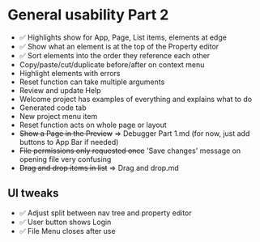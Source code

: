 General usability Part 2
========================

- ✅ Highlights show for App, Page, List items, elements at edge
- ✅ Show what an element is at the top of the Property editor
- ✅ Sort elements into the order they reference each other
- Copy/paste/cut/duplicate before/after on context menu
- Highlight elements with errors
- Reset function can take multiple arguments
- Review and update Help
- Welcome project has examples of everything and explains what to do
- Generated code tab
- New project menu item
- Reset function acts on whole page or layout
- ~~Show a Page in the Preview~~ => Debugger Part 1.md (for now, just add buttons to App Bar if needed)
- ~~File permissions only requested once~~  'Save changes' message on opening file very confusing
- ~~Drag and drop items in list~~  => Drag and drop.md

UI tweaks
---------
- ✅ Adjust split between nav tree and property editor
- ✅ User button shows Login
- ✅ File Menu closes after use
